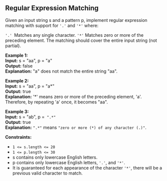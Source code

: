 ## Regular Expression Matching
Given an input string s and a pattern p, implement regular expression matching with support for `'.'` and  `'*'` where:

`'.' `Matches any single character.​​​​
`'*'` Matches zero or more of the preceding element.
The matching should cover the entire input string (not partial).

 

**Example 1:**  
**Input:** s = "aa", p = "a"  
**Output:** false  
**Explanation:** "a" does not match the entire string "aa".  

**Example 2:**  
**Input:** s = "aa", p = "a*"  
**Output:** true  
**Explanation:** '*' means zero or more of the preceding element, 'a'. Therefore, by repeating 'a' once, it becomes "aa".

**Example 3:**  
**Input:** s = "ab", p =` ".*"`  
**Output:** true  
**Explanation:** `".*"` means `"zero or more (*) of any character (.)"`.
 

**Constraints:**

- `1 <= s.length <= 20`
- `1 <= p.length <= 30`
- s contains only lowercase English letters.
- p contains only lowercase English letters, `'.'`, and `'*'`.
- It is guaranteed for each appearance of the character  `'*'`, there will be a previous valid character to match.

